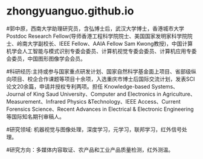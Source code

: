 # zhongyuanguo.github.io

#郭中原，西南大学助理研究员，含弘博士后，武汉大学博士，香港城市大学Postdoc Research Fellow(导师香港工程科学院院士、美国国家发明家科学院院士、岭南大学副校长、IEEE Fellow、AAIA Fellow Sam Kwong教授)，中国计算机学会人工智能与模式识别专委会委员、计算机视觉专委会委员、计算机应用专委会委员，中国图形图像学会会员。

#科研经历:主持或参与国家重点研发计划、国家自然科学基金面上项目、省部级纵向项目、校企合作课题等项目十余项，入选重庆市博士后国际交流计划，发表SCI论文20余篇，申请并授权专利两项。担任 Knowledge-based Systems、Journal of King Saud University、Computer and Electronics in Agriculture、Measurement、Infrared Physics &Technology、IEEE Access、Current Forensics Science、Recent Advances in Electrical & Electronic Engineering等国际知名期刊审稿人。

#研究领域: 机器视觉与图像处理，深度学习，元学习，联邦学习，红外信号处理。

#研究方向：多媒体内容取证、农产品和工业产品质量检测，红外测温。

